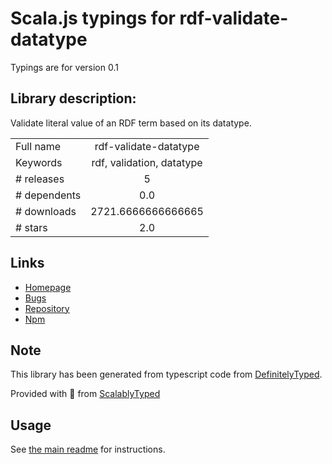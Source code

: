 
# Scala.js typings for rdf-validate-datatype

Typings are for version 0.1

## Library description:
Validate literal value of an RDF term based on its datatype.

|                    |                 |
| ------------------ | :-------------: |
| Full name          | rdf-validate-datatype |
| Keywords           | rdf, validation, datatype |
| # releases         | 5 |
| # dependents       | 0.0 |
| # downloads        | 2721.6666666666665 |
| # stars            | 2.0 |

## Links
- [Homepage](https://github.com/zazuko/rdf-validate-datatype#readme)
- [Bugs](https://github.com/zazuko/rdf-validate-datatype/issues)
- [Repository](https://github.com/zazuko/rdf-validate-datatype)
- [Npm](https://www.npmjs.com/package/rdf-validate-datatype)
    


## Note
This library has been generated from typescript code from [DefinitelyTyped](https://definitelytyped.org).

Provided with :purple_heart: from [ScalablyTyped](https://github.com/oyvindberg/ScalablyTyped)

## Usage
See [the main readme](../../readme.md) for instructions.


